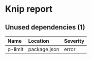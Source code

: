 # Knip report

## Unused dependencies (1)

| Name    | Location     | Severity |
| :------ | :----------- | :------- |
| p-limit | package.json | error    |

